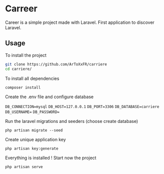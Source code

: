 # Carreer

Career is a simple project made with Laravel.
First application to discover Laravel.

## Usage

To install the project

```bash
git clone https://github.com/ArToXxFR/carriere
cd carriere/
```

To install all dependencies

`composer install`

Create the .env file and configure database

`DB_CONNECTION=mysql`
`DB_HOST=127.0.0.1`
`DB_PORT=3306`
`DB_DATABASE=carriere`
`DB_USERNAME=`
`DB_PASSWORD=`

Run the laravel migrations and seeders (choose create database)

`php artisan migrate --seed`

Create unique application key

`php artisan key:generate`

Everything is installed ! Start now the project

`php artisan serve`
